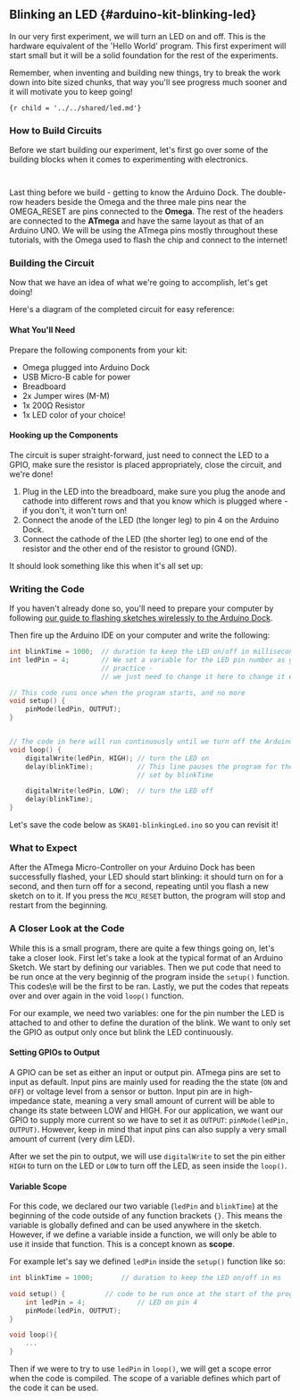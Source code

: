 ## Blinking an LED {#arduino-kit-blinking-led}

In our very first experiment, we will turn an LED on and off. This is the hardware equivalent of the 'Hello World' program. This first experiment will start small but it will be a solid foundation for the rest of the experiments.

<!-- // TODO: IMAGE insert a gif of what this experiment will accomplish, need to get people excited! -->

Remember, when inventing and building new things, try to break the work down into bite sized chunks, that way you'll see progress much sooner and it will motivate you to keep going!

<!-- LEDs -->
```
{r child = '../../shared/led.md'}
```

### How to Build Circuits

Before we start building our experiment, let's first go over some of the building blocks when it comes to experimenting with electronics.

<!-- Jumper wires -->
```{r child = '../../shared/jumper-wires.md'}
```

<!-- Breadboard -->
```{r child = '../../shared/breadboard.md'}
```

Last thing before we build - getting to know the Arduino Dock. The double-row headers beside the Omega and the three male pins near the OMEGA_RESET are pins connected to the **Omega**. The rest of the headers are connected to the **ATmega** and have the same layout as that of an Arduino UNO. We will be using the ATmega pins mostly throughout these tutorials, with the Omega used to flash the chip and connect to the internet!


### Building the Circuit

Now that we have an idea of what we're going to accomplish, let's get doing!

Here's a diagram of the completed circuit for easy reference:

<!-- // TODO: CIRCUIT DIAGRAM -->

#### What You'll Need

Prepare the following components from your kit:

* Omega plugged into Arduino Dock
* USB Micro-B cable for power
* Breadboard
* 2x Jumper wires (M-M)
* 1x 200Ω Resistor
* 1x LED color of your choice!

#### Hooking up the Components

The circuit is super straight-forward, just need to connect the LED to a GPIO, make sure the resistor is placed appropriately, close the circuit, and we're done!

1. Plug in the LED into the breadboard, make sure you plug the anode and cathode into different rows and that you know which is plugged where - if you don't, it won't turn on!
2. Connect the anode of the LED (the longer leg) to pin 4 on the Arduino Dock.
3. Connect the cathode of the LED (the shorter leg) to one end of the resistor and the other end of the resistor to ground (GND).

It should look something like this when it's all set up:

<!-- // TODO: IMAGE of finished circuit -->

### Writing the Code

If you haven't already done so, you'll need to prepare your computer by following [our guide to flashing sketches wirelessly to the Arduino Dock](#flash-arduino-dock-wirelessly).

Then fire up the Arduino IDE on your computer and write the following:

```c
int blinkTime = 1000;  // duration to keep the LED on/off in milliseconds
int ledPin = 4;        // We set a variable for the LED pin number as good
                       // practice -
                       // we just need to change it here to change it everywhere

// This code runs once when the program starts, and no more
void setup() {			
    pinMode(ledPin, OUTPUT);
}


// The code in here will run continuously until we turn off the Arduino
void loop() {			
    digitalWrite(ledPin, HIGH); // turn the LED on
    delay(blinkTime);           // This line pauses the program for the amount
                                // set by blinkTime

    digitalWrite(ledPin, LOW);  // turn the LED off
    delay(blinkTime);
}
```

Let's save the code below as `SKA01-blinkingLed.ino` so you can revisit it!

### What to Expect

After the ATmega Micro-Controller on your Arduino Dock has been successfully flashed, your LED should start blinking: it should turn on for a second, and then turn off for a second, repeating until you flash a new sketch on to it. If you press the `MCU_RESET` button, the program will stop and restart from the beginning.

### A Closer Look at the Code

While this is a small program, there are quite a few things going on, let's take a closer look. First let's take a look at the typical format of an Arduino Sketch. We start by defining our variables. Then we put code that need to be run once at the very beginnig of the program inside the `setup()` function. This codes\e will be the first to be ran. Lastly, we put the codes that repeats over and over again in the void `loop()` function.

For our example, we need two variables: one for the pin number the LED is attached to and other to define the duration of the blink. We want to only set the GPIO as output only once but blink the LED continuously.

#### Setting GPIOs to Output

A GPIO can be set as either an input or output pin. ATmega pins are set to input as default. Input pins are mainly used for reading the the state (`ON` and `OFF`) or voltage level from a sensor or button. Input pin are in high-impedance state, meaning a very small amount of current will be able to change its state between LOW and HIGH. For our application, we want our GPIO to supply more current so we have to set it as `OUTPUT`: `pinMode(ledPin, OUTPUT)`. However, keep in mind that input pins can also supply a very small amount of current (very dim LED).

After we set the pin to output, we will use `digitalWrite` to set the pin either `HIGH` to turn on the LED or `LOW` to turn off the LED, as seen inside the `loop()`.

#### Variable Scope

For this code, we declared our two variable (`ledPin` and `blinkTime`) at the beginning of the code outside of any function brackets `{}`. This means the variable is globally defined and can be used anywhere in the sketch. However, if we define a variable inside a function, we will only be able to use it inside that function. This is a concept known as **scope**.

For example let's say we defined `ledPin` inside the `setup()` function like so:

```c
int blinkTime = 1000;       // duration to keep the LED on/off in ms

void setup() {			// code to be run once at the start of the program
	int ledPin = 4;             // LED on pin 4
    pinMode(ledPin, OUTPUT);
}

void loop(){
	...
}
```

Then if we were to try to use `ledPin` in `loop()`, we will get a scope error when the code is compiled. The scope of a variable defines which part of the code it can be used.
